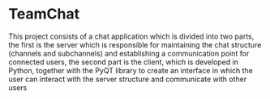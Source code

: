 # TeamChat

This project consists of a chat application which is divided into two parts, the first is the server which is responsible for maintaining the chat structure (channels and subchannels) and establishing a communication point for connected users, the second part is the client, which is developed in Python, together with the PyQT library to create an interface in which the user can interact with the server structure and communicate with other users

